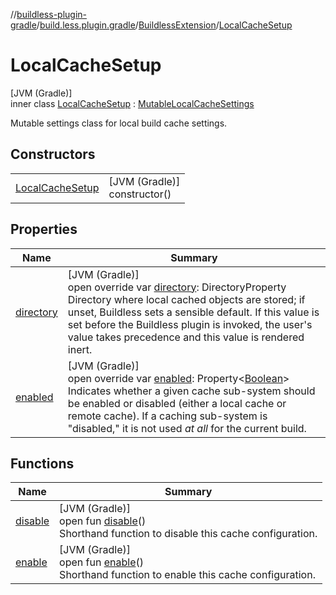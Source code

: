 //[buildless-plugin-gradle](../../../../index.md)/[build.less.plugin.gradle](../../index.md)/[BuildlessExtension](../index.md)/[LocalCacheSetup](index.md)

# LocalCacheSetup

[JVM (Gradle)]\
inner class [LocalCacheSetup](index.md) : [MutableLocalCacheSettings](../../-mutable-local-cache-settings/index.md)

Mutable settings class for local build cache settings.

## Constructors

| | |
|---|---|
| [LocalCacheSetup](-local-cache-setup.md) | [JVM (Gradle)]<br>constructor() |

## Properties

| Name | Summary |
|---|---|
| [directory](directory.md) | [JVM (Gradle)]<br>open override var [directory](directory.md): DirectoryProperty<br>Directory where local cached objects are stored; if unset, Buildless sets a sensible default. If this value is set before the Buildless plugin is invoked, the user's value takes precedence and this value is rendered inert. |
| [enabled](enabled.md) | [JVM (Gradle)]<br>open override var [enabled](enabled.md): Property&lt;[Boolean](https://kotlinlang.org/api/latest/jvm/stdlib/kotlin/-boolean/index.html)&gt;<br>Indicates whether a given cache sub-system should be enabled or disabled (either a local cache or remote cache). If a caching sub-system is &quot;disabled,&quot; it is not used *at all* for the current build. |

## Functions

| Name | Summary |
|---|---|
| [disable](../../-buildless-extension-a-p-i/-cache-settings/disable.md) | [JVM (Gradle)]<br>open fun [disable](../../-buildless-extension-a-p-i/-cache-settings/disable.md)()<br>Shorthand function to disable this cache configuration. |
| [enable](../../-buildless-extension-a-p-i/-cache-settings/enable.md) | [JVM (Gradle)]<br>open fun [enable](../../-buildless-extension-a-p-i/-cache-settings/enable.md)()<br>Shorthand function to enable this cache configuration. |
